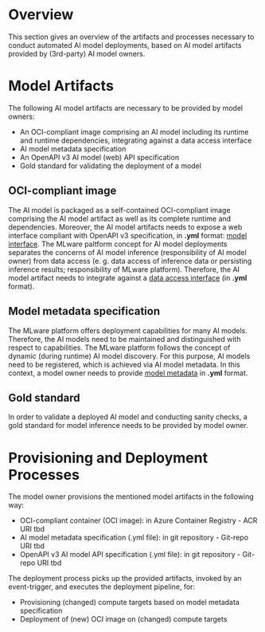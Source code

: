 # Overview
This section gives an overview of the artifacts and processes necessary to conduct automated AI model deployments, based on AI model artifacts provided by (3rd-party) AI model owners.

# Model Artifacts
The following AI model artifacts are necessary to be provided by model owners:
- An OCI-compliant image comprising an AI model including its runtime and runtime dependencies, integrating against a data access interface
- AI model metadata specification 
- An OpenAPI v3 AI model (web) API specification 
- Gold standard for validating the deployment of a model

## OCI-compliant image
The AI model is packaged as a self-contained OCI-compliant image comprising the AI model artifact as well as its complete runtime and dependencies. Moreover, the AI model artifacts needs to expose a web interface compliant with OpenAPI v3 specification, in **.yml** format: [model interface](https://dev.azure.com/ZEISSgroup-MED/GEN_Health_Data_Platform/_git/mlware-platform?path=/documentation/Architecture-and-Design/.attachments/openapi_model_webapi.yml).
The MLware paltform concept for AI model deployments separates the concerns of AI model inference (responsibility of AI model owner) from data access (e. g. data access of inference data or persisting inference results; responsibility of MLware platform). Therefore, the AI model artifact needs to integrate against a [data access interface](https://dev.azure.com/ZEISSgroup-MED/GEN_Health_Data_Platform/_git/mlware-platform?path=/documentation/Architecture-and-Design/.attachments/openapi_dataaccess_webapi.yml) (in **.yml** format).

## Model metadata specification
The MLware platform offers deployment capabilities for many AI models. Therefore, the AI models need to be maintained and distinguished with respect to capabilities. The MLware platform follows the concept of dynamic (during runtime) AI model discovery. For this purpose, AI models need to be registered, which is achieved via AI model metadata. In this context, a model owner needs to provide [model metadata](https://dev.azure.com/ZEISSgroup-MED/GEN_Health_Data_Platform/_git/mlware-platform?path=/documentation/Architecture-and-Design/.attachments/inference_metadata_model.yml) in **.yml** format.

## Gold standard 
In order to validate a deployed AI model and conducting sanity checks, a gold standard for model inference needs to be provided by model owner.


# Provisioning and Deployment Processes
The model owner provisions the mentioned model artifacts in the following way:
- OCI-compliant container (OCI image): in Azure Container Registry - ACR URI tbd
- AI model metadata specification (.yml file): in git repository - Git-repo URI tbd
- OpenAPI v3 AI model API specification (.yml file): in git repository - Git-repo URI tbd

The deployment process picks up the provided artifacts, invoked by an event-trigger, and executes the deployment pipeline, for:
- Provisioning (changed) compute targets based on model metadata specification
- Deployment of (new) OCI image on (changed) compute targets
